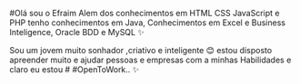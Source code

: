#Olá sou o Efraim
Alem dos conhecimentos em HTML CSS JavaScript e PHP tenho conhecimentos em 
 Java, Conhecimentos em Excel  e Business Inteligence, Oracle BDD e MySQL ✨
 
 Sou um jovem muito sonhador ,criativo e inteligente 😊
 estou disposto apreender muito e ajudar pessoas e empresas com a minhas
 Habilidades e claro eu estou # #OpenToWork..
✨


